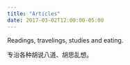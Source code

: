 ```yaml
---
title: "Articles"
date: 2017-03-02T12:00:00-05:00
---
```

Readings, travelings, studies and eating.

专治各种胡说八道、胡思乱想。